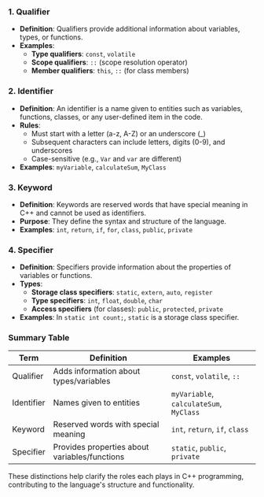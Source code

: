 ### 1. Qualifier

- **Definition**: Qualifiers provide additional information about variables, types, or functions.
- **Examples**:
    - **Type qualifiers**: `const`, `volatile`
    - **Scope qualifiers**: `::` (scope resolution operator)
    - **Member qualifiers**: `this`, `::` (for class members)

### 2. Identifier

- **Definition**: An identifier is a name given to entities such as variables, functions, classes, or any user-defined item in the code.
- **Rules**:
    - Must start with a letter (a-z, A-Z) or an underscore (_)
    - Subsequent characters can include letters, digits (0-9), and underscores
    - Case-sensitive (e.g., `Var` and `var` are different)
- **Examples**: `myVariable`, `calculateSum`, `MyClass`

### 3. Keyword

- **Definition**: Keywords are reserved words that have special meaning in C++ and cannot be used as identifiers.
- **Purpose**: They define the syntax and structure of the language.
- **Examples**: `int`, `return`, `if`, `for`, `class`, `public`, `private`

### 4. Specifier

- **Definition**: Specifiers provide information about the properties of variables or functions.
- **Types**:
    - **Storage class specifiers**: `static`, `extern`, `auto`, `register`
    - **Type specifiers**: `int`, `float`, `double`, `char`
    - **Access specifiers** (for classes): `public`, `protected`, `private`
- **Examples**: In `static int count;`, `static` is a storage class specifier.

### Summary Table

|Term|Definition|Examples|
|---|---|---|
|Qualifier|Adds information about types/variables|`const`, `volatile`, `::`|
|Identifier|Names given to entities|`myVariable`, `calculateSum`, `MyClass`|
|Keyword|Reserved words with special meaning|`int`, `return`, `if`, `class`|
|Specifier|Provides properties about variables/functions|`static`, `public`, `private`|

These distinctions help clarify the roles each plays in C++ programming, contributing to the language's structure and functionality.